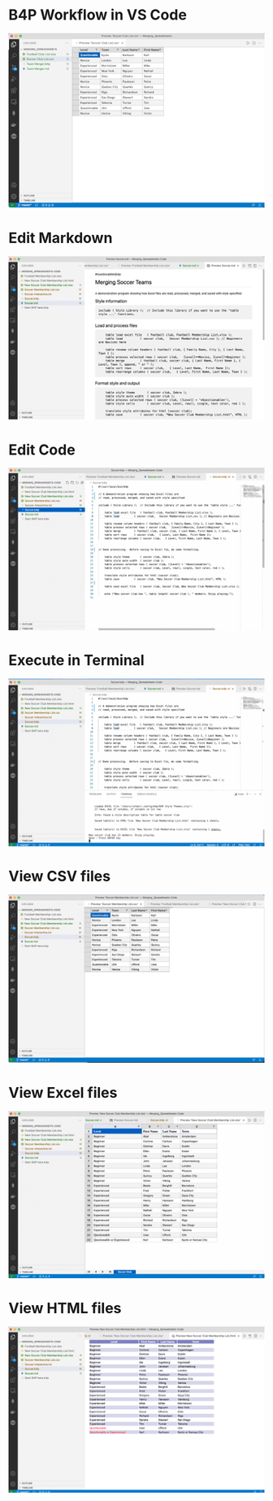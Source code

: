 # B4P Workflow in VS Code

![](gifs/b4p-vscode-workflow-50.gif)

# Edit Markdown
![](images/code-Markdown.png)

# Edit Code
![](images/code-editor.png)

# Execute in Terminal
![](images/execution-terminal.png)

# View CSV files
![](images/input-CSV.png)

# View Excel files
![](images/output-Excel.png)

# View HTML files
![](images/output-HTML.png)



